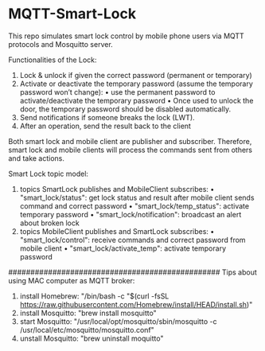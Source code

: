 # MQTT-Smart-Lock

This repo simulates smart lock control by mobile phone users via MQTT protocols and Mosquitto server.

Functionalities of the Lock:
  1. Lock & unlock if given the correct password (permanent or temporary)
  2. Activate or deactivate the temporary password (assume the temporary password won’t change):
     • use the permanent password to activate/deactivate the temporary password
     • Once used to unlock the door, the temporary password should be disabled automatically.
  3. Send notifications if someone breaks the lock (LWT).
  4. After an operation, send the result back to the client

Both smart lock and mobile client are publisher and subscriber. 
Therefore, smart lock and mobile clients will process the commands sent from others and take actions.

Smart Lock topic model:
  1. topics SmartLock publishes and MobileClient subscribes:
     • "smart_lock/status": get lock status and result after mobile client sends command and correct password
     • "smart_lock/temp_status": activate temporary password
     • "smart_lock/notification": broadcast an alert about broken lock
  2. topics MobileClient publishes and SmartLock subscribes:
     • "smart_lock/control": receive commands and correct password from mobile client
     • "smart_lock/activate_temp": activate temporary password

     
################################################ 
Tips about using MAC computer as MQTT broker:
  1. install Homebrew: "/bin/bash -c "$(curl -fsSL https://raw.githubusercontent.com/Homebrew/install/HEAD/install.sh)"
  2. install Mosquitto: "brew install mosquitto"
  3. start Mosquitto: "/usr/local/opt/mosquitto/sbin/mosquitto -c /usr/local/etc/mosquitto/mosquitto.conf"
  4. unstall Mosquitto: "brew uninstall moquitto"

